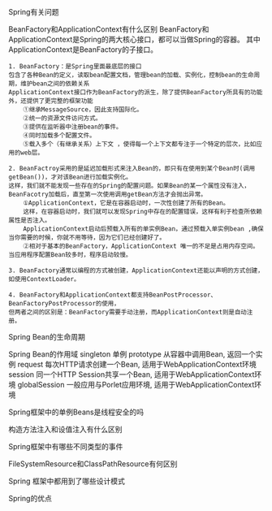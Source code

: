 
Spring有关问题

BeanFactory和ApplicationContext有什么区别
	BeanFactory和ApplicationContext是Spring的两大核心接口，都可以当做Spring的容器。
	其中ApplicationContext是BeanFactory的子接口。
	
	1. BeanFactory：是Spring里面最底层的接口
	包含了各种Bean的定义，读取bean配置文档，管理bean的加载、实例化，控制bean的生命周期，维护bean之间的依赖关系
	ApplicationContext接口作为BeanFactory的派生，除了提供BeanFactory所具有的功能外，还提供了更完整的框架功能
		①继承MessageSource，因此支持国际化。
		②统一的资源文件访问方式。
		③提供在监听器中注册bean的事件。
		④同时加载多个配置文件。
		⑤载入多个（有继承关系）上下文 ，使得每一个上下文都专注于一个特定的层次，比如应用的web层。
		
	2. BeanFactroy采用的是延迟加载形式来注入Bean的，即只有在使用到某个Bean时(调用getBean())，才对该Bean进行加载实例化。
	这样，我们就不能发现一些存在的Spring的配置问题。如果Bean的某一个属性没有注入，BeanFacotry加载后，直至第一次使用调用getBean方法才会抛出异常。
		①ApplicationContext，它是在容器启动时，一次性创建了所有的Bean。
		这样，在容器启动时，我们就可以发现Spring中存在的配置错误，这样有利于检查所依赖属性是否注入。
		ApplicationContext启动后预载入所有的单实例Bean，通过预载入单实例bean ,确保当你需要的时候，你就不用等待，因为它们已经创建好了。
		②相对于基本的BeanFactory，ApplicationContext 唯一的不足是占用内存空间。当应用程序配置Bean较多时，程序启动较慢。

	3. BeanFactory通常以编程的方式被创建，ApplicationContext还能以声明的方式创建，如使用ContextLoader。
	
	4. BeanFactory和ApplicationContext都支持BeanPostProcessor、BeanFactoryPostProcessor的使用，
	但两者之间的区别是：BeanFactory需要手动注册，而ApplicationContext则是自动注册。



Spring Bean的生命周期


Spring Bean的作用域
	singleton 单例
	prototype 从容器中调用Bean, 返回一个实例
	request   每次HTTP请求创建一个Bean, 适用于WebApplicationContext环境
	session   同一个HTTP Session共享一个Bean, 适用于WebApplicationContext环境
	globalSession  一般应用与Porlet应用环境, 适用于WebApplicationContext环境



Spring框架中的单例Beans是线程安全的吗



构造方法注入和设值注入有什么区别



Spring框架中有哪些不同类型的事件



FileSystemResource和ClassPathResource有何区别



Spring 框架中都用到了哪些设计模式



Spring的优点






















